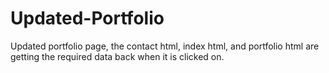 # Updated-Portfolio

Updated portfolio page, the contact html, index html, and portfolio html are getting 
the required data back when it is clicked on.
